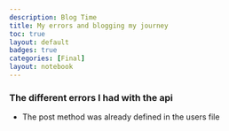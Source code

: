 ```yaml
---
description: Blog Time
title: My errors and blogging my journey
toc: true 
layout: default
badges: true
categories: [Final]
layout: notebook
---
```


### The different errors I had with the api

- The post method was already defined in the users file